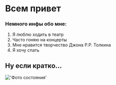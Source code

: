 # Всем привет

### Немного инфы обо мне:
1. Я люблю ходить в театр
2. Часто гоняю на концерты
3. Мне нравится творчество Джона Р.Р. Толкина
4. Я хочу спать

## Ну если кратко...

!['Фото состояния'](https://i.pinimg.com/originals/1f/49/e0/1f49e0e44e69e437a475d12d9090bc7a.jpg)